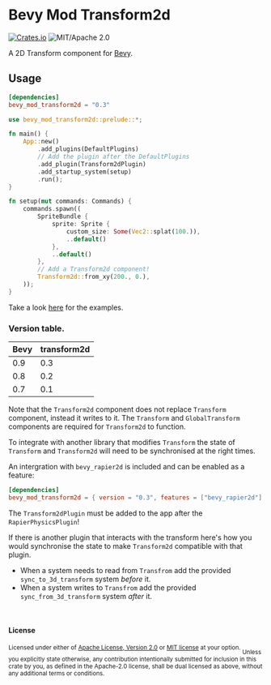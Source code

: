 # Bevy Mod Transform2d
[![Crates.io](https://img.shields.io/crates/v/bevy_mod_transform2d.svg)](https://crates.io/crates/bevy_mod_transform2d)
![MIT/Apache 2.0](https://img.shields.io/badge/license-MIT%2FApache-blue.svg)

A 2D Transform component for [Bevy](https://github.com/bevyengine/bevy).

## Usage
```toml
[dependencies]
bevy_mod_transform2d = "0.3"
```
```rust
use bevy_mod_transform2d::prelude::*;

fn main() {
    App::new()
        .add_plugins(DefaultPlugins)
        // Add the plugin after the DefaultPlugins
        .add_plugin(Transform2dPlugin)
        .add_startup_system(setup)
        .run();
}

fn setup(mut commands: Commands) {
    commands.spawn((
        SpriteBundle {
            sprite: Sprite {
                custom_size: Some(Vec2::splat(100.)),
                ..default()
            },
            ..default()
        },
        // Add a Transform2d component!
        Transform2d::from_xy(200., 0.),
    ));
}
```

Take a look [here](examples) for the examples.

### Version table.

|Bevy  |transform2d
|-     |-
| 0.9  |0.3
| 0.8  |0.2
| 0.7  |0.1

Note that the `Transform2d` component does not replace `Transform` component, instead it writes to it. The `Transform` and `GlobalTransform` components are required for `Transform2d` to function.

To integrate with another library that modifies `Transform` the state of `Transform` and `Transform2d` will need to be synchronised at the right times.

An intergration with `bevy_rapier2d` is included and can be enabled as a feature:
```toml
[dependencies]
bevy_mod_transform2d = { version = "0.3", features = ["bevy_rapier2d"] }
```
The `Transform2dPlugin` must be added to the app after the `RapierPhysicsPlugin`!

If there is another plugin that interacts with the transform here's how you would synchronise the state to make `Transform2d` compatible with that plugin.

* When a system needs to read from `Transfrom` add the provided `sync_to_3d_transform` system *before* it.
* When a system writes to `Transfrom` add the provided `sync_from_3d_transform` system *after* it.


<br>

#### License

<sup>
Licensed under either of <a href="LICENSE-APACHE">Apache License, Version
2.0</a> or <a href="LICENSE-MIT">MIT license</a> at your option.
</sup>

<sub>
Unless you explicitly state otherwise, any contribution intentionally submitted
for inclusion in this crate by you, as defined in the Apache-2.0 license, shall
be dual licensed as above, without any additional terms or conditions.
</sub>